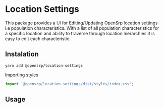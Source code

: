 # Location Settings

This package provides a UI for Editing/Updating OpenSrp location settings i.e population characteristics.
With a list of all population characteristics for a specific location and ability to traverse through location hierarchies it is easy to edit each characteristic.

## Instalation

```node
yarn add @opensrp/location-settings
```

Importing styles

```typescript
import '@opensrp/location-settings/dist/styles/index.css';
```

## Usage
